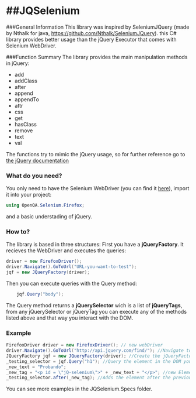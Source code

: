 ##JQSelenium
==========
###General Information
This library was inspired by SeleniumJQuery (made by Nthalk for java, https://github.com/Nthalk/SeleniumJQuery). this C# library provides better usage than the jQuery Executor that comes with Selenium WebDriver.

###Function Summary
The library provides the main manipulation methods in jQuery: </br>
* add
* addClass
* after
* append
* appendTo
* attr
* css
* get
* hasClass
* remove
* text
* val

The functions try to mimic the jQuery usage, so for further reference go to [the jQuery documentation](http://api.jquery.com/category/Manipulation/)

### What do you need?
You only need to have the Selenium WebDriver (you can find it [here](http://seleniumhq.org/projects/webdriver/)), import it into your project: 

```c#
using OpenQA.Selenium.Firefox;
```
and a basic understading of jQuery.


### How to?
The library is based in three structures: 
First you have a <b>jQueryFactory</b>. It recieves the WebDriver and executes the queries: 
```c#
driver = new FirefoxDriver();
driver.Navigate().GoToUrl("URL-you-want-to-test");
jqf = new JQueryFactory(driver);
```

Then you can execute queries with the Query method: 
```c#
	jqf.Query("body");
```

The Query method returns a <b>jQuerySelector</b> wich is a list of <b>jQueryTags</b>, from any jQuerySelector or jQueryTag you can execute any of the methods listed above and that way you interact with the DOM.

### Example
```c#
FirefoxDriver driver = new FirefoxDriver(); // new webDriver
driver.Navigate().GoToUrl("http://api.jquery.com/find/"); //Navigate to the URL
JQueryFactory jqf = new JQueryFactory(driver); //Create the jQueryFactory
_testing_selector = jqf.Query("h1"); //Query the element in the DOM you want to access
_new_text = "Probando";
_new_tag = "<p id = \"jQ-selenium\">" + _new_text + "</p>"; //new Element in the DOM will be added
_testing_selector.after(_new_tag); //Adds the element after the previously queried element
```

You can see more examples in the JQSelenium.Specs folder.

